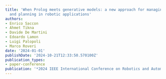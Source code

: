 ```yaml
---
title: 'When Prolog meets generative models: a new approach for managing knowledge
  and planning in robotic applications'
authors:
- Enrico Saccon
- Ahmet Tikna
- Davide De Martini
- Edoardo Lamon
- Luigi Palopoli
- Marco Roveri
date: '2024-01-01'
publishDate: '2024-10-21T12:33:50.570100Z'
publication_types:
- paper-conference
publication: '*2024 IEEE International Conference on Robotics and Automation (ICRA)*'
---
```

